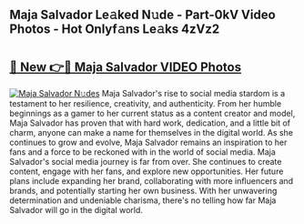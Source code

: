 ## Maja Salvador Le𝚊ked N𝚞de - Part-0kV Video Photos - Hot Onlyf𝚊ns Le𝚊ks 4zVz2

# <h2><a href="http://ab63436.deff.icu/?id=Maja+Salvador">🔗 New 👉🔴 Maja Salvador VIDEO Photos</a></h2>

[![Maja Salvador N𝚞des](https://i.imgur.com/rIISA9y.gif)](http://ab63436.deff.icu/?id=Maja+Salvador)
Maja Salvador's rise to social media stardom is a testament to her resilience, creativity, and authenticity. From her humble beginnings as a gamer to her current status as a content creator and model, Maja Salvador has proven that with hard work, dedication, and a little bit of charm, anyone can make a name for themselves in the digital world. As she continues to grow and evolve, Maja Salvador remains an inspiration to her fans and a force to be reckoned with in the world of social media. Maja Salvador's social media journey is far from over. She continues to create content, engage with her fans, and explore new opportunities. Her future plans include expanding her brand, collaborating with more influencers and brands, and potentially starting her own business. With her unwavering determination and undeniable charisma, there's no telling how far Maja Salvador will go in the digital world.
